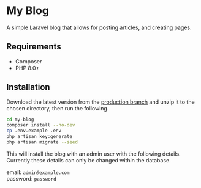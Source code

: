 # My Blog

A simple Laravel blog that allows for posting articles, and creating pages.

## Requirements

* Composer
* PHP 8.0+

## Installation

Download the latest version from the [production branch](https://github.com/JustinByrne/my-blog/tree/Production) and unzip it to the chosen directory, then run the following.

```bash
cd my-blog
composer install --no-dev
cp .env.example .env
php artisan key:generate
php artisan migrate --seed
````

This will install the blog with an admin user with the following details. Currently these details can only be changed within the database.

email: `admin@example.com`<br>
password: `password`